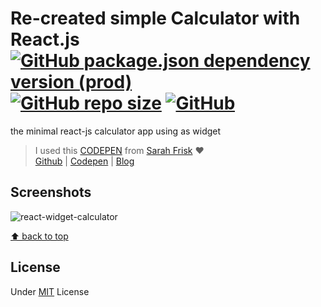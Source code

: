 # Re-created simple Calculator with React.js [![GitHub package.json dependency version (prod)](https://img.shields.io/github/package-json/dependency-version/miko-github/calculator-with-react/react)](https://github.com/facebook/react) [![GitHub repo size](https://img.shields.io/github/repo-size/miko-github/calculator-with-react)](#) [![GitHub](https://img.shields.io/github/license/miko-github/calculator-with-react)](./LICENSE)

the minimal react-js calculator app using as widget

> I used this [CODEPEN](https://codepen.io/sfrisk/pen/BymJer?editors=0100 "Apple's Calculator") from [Sarah Frisk](https://codepen.io/sfrisk '@sfrisk on codepen') :heart:\
> [Github](https://github.com/sfrisk "sarah frisk on github") | [Codepen](https://codepen.io/sfrisk '@sfrisk on codepen') | [Blog](https://sarahfrisk.com/ "sarah frisk website")
>

## Screenshots

![react-widget-calculator](./screenshots/screenshot.png)

[⬆️ back to top](#index)


## License
Under [MIT](./LICENSE) License
